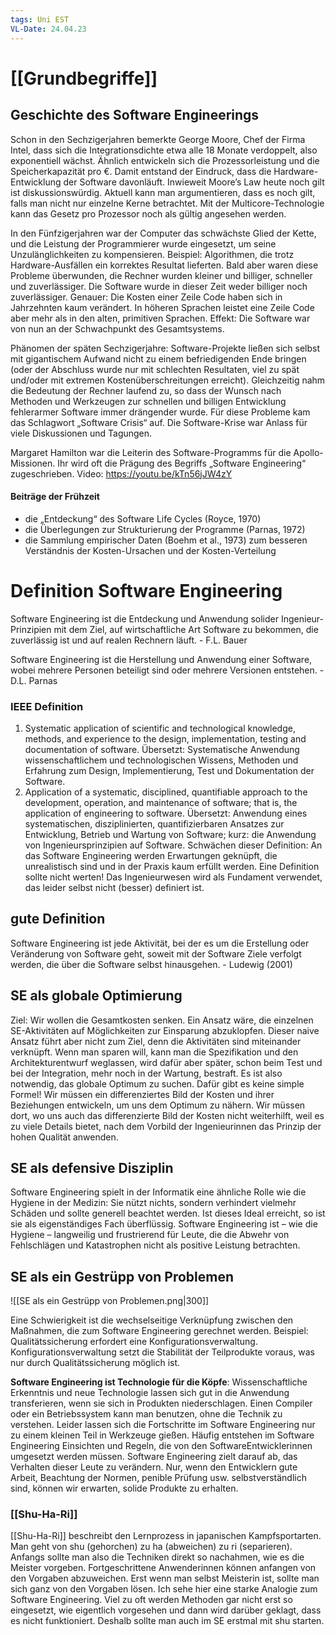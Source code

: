 ```yaml
---
tags: Uni EST
VL-Date: 24.04.23
---
```

# [[Grundbegriffe]]
## Geschichte des Software Engineerings
Schon in den Sechzigerjahren bemerkte George Moore, Chef der Firma Intel, dass sich die Integrationsdichte etwa alle 18 Monate verdoppelt, also exponentiell wächst. Ähnlich entwickeln sich die Prozessorleistung und die Speicherkapazität pro €. Damit entstand der Eindruck, dass die Hardware-Entwicklung der Software davonläuft. Inwieweit Moore’s Law heute noch gilt ist diskussionswürdig. Aktuell kann man argumentieren, dass es noch gilt, falls man nicht nur einzelne Kerne betrachtet. Mit der Multicore-Technologie kann das Gesetz pro Prozessor noch als gültig angesehen werden.

In den Fünfzigerjahren war der Computer das schwächste Glied der Kette, und die Leistung der Programmierer wurde eingesetzt, um seine Unzulänglichkeiten zu kompensieren. Beispiel: Algorithmen, die trotz Hardware-Ausfällen ein korrektes Resultat lieferten. Bald aber waren diese Probleme überwunden, die Rechner wurden kleiner und billiger, schneller und zuverlässiger. Die Software wurde in dieser Zeit weder billiger noch zuverlässiger. Genauer: Die Kosten einer Zeile Code haben sich in Jahrzehnten kaum verändert. In höheren Sprachen leistet eine Zeile Code aber mehr als in den alten, primitiven Sprachen. Effekt: Die Software war von nun an der Schwachpunkt des Gesamtsystems.

Phänomen der späten Sechzigerjahre: Software-Projekte ließen sich selbst mit gigantischem Aufwand nicht zu einem befriedigenden Ende bringen (oder der Abschluss wurde nur mit schlechten Resultaten, viel zu spät und/oder mit extremen Kostenüberschreitungen erreicht). Gleichzeitig nahm die Bedeutung der Rechner laufend zu, so dass der Wunsch nach Methoden und Werkzeugen zur schnellen und billigen Entwicklung fehlerarmer Software immer drängender wurde. Für diese Probleme kam das Schlagwort „Software Crisis“ auf. Die Software-Krise war Anlass für viele Diskussionen und Tagungen.

Margaret Hamilton war die Leiterin des Software-Programms für die Apollo-Missionen. Ihr wird oft die Prägung des Begriffs „Software Engineering“ zugeschrieben. Video: https://youtu.be/kTn56jJW4zY

#### Beiträge der Frühzeit
- die „Entdeckung“ des Software Life Cycles (Royce, 1970)
- die Überlegungen zur Strukturierung der Programme (Parnas, 1972)
- die Sammlung empirischer Daten (Boehm et al., 1973) zum besseren Verständnis der Kosten-Ursachen und der Kosten-Verteilung

# Definition Software Engineering
Software Engineering ist die Entdeckung und Anwendung solider Ingenieur-Prinzipien mit dem Ziel, auf wirtschaftliche Art Software zu bekommen, die zuverlässig ist und auf realen Rechnern läuft. - F.L. Bauer

Software Engineering ist die Herstellung und Anwendung einer Software, wobei mehrere Personen beteiligt sind oder mehrere Versionen entstehen. - D.L. Parnas

### IEEE Definition
1. Systematic application of scientific and technological knowledge, methods, and experience to the design, implementation, testing and documentation of software. Übersetzt: Systematische Anwendung wissenschaftlichem und technologischen Wissens, Methoden und Erfahrung zum Design, Implementierung, Test und Dokumentation der Software.
2. Application of a systematic, disciplined, quantifiable approach to the development, operation, and maintenance of software; that is, the application of engineering to software. Übersetzt: Anwendung eines systematischen, disziplinierten, quantifizierbaren Ansatzes zur Entwicklung, Betrieb und Wartung von Software; kurz: die Anwendung von Ingenieursprinzipien auf Software.
Schwächen dieser Definition: An das Software Engineering werden Erwartungen geknüpft, die unrealistisch sind und in der Praxis kaum erfüllt werden. Eine Definition sollte nicht werten! Das Ingenieurwesen wird als Fundament verwendet, das leider selbst nicht (besser) definiert ist.

## gute Definition
Software Engineering ist jede Aktivität, bei der es um die Erstellung oder Veränderung von Software geht, soweit mit der Software Ziele verfolgt werden, die über die Software selbst hinausgehen. - Ludewig (2001)

## SE als globale Optimierung
Ziel: Wir wollen die Gesamtkosten senken. Ein Ansatz wäre, die einzelnen SE-Aktivitäten auf Möglichkeiten zur Einsparung abzuklopfen. Dieser naive Ansatz führt aber nicht zum Ziel, denn die Aktivitäten sind miteinander verknüpft. Wenn man sparen will, kann man die Spezifikation und den Architekturentwurf weglassen, wird dafür aber später, schon beim Test und bei der Integration, mehr noch in der Wartung, bestraft. Es ist also notwendig, das globale Optimum zu suchen. Dafür gibt es keine simple Formel! Wir müssen ein differenziertes Bild der Kosten und ihrer Beziehungen entwickeln, um uns dem Optimum zu nähern. Wir müssen dort, wo uns auch das differenzierte Bild der Kosten nicht weiterhilft, weil es zu viele Details bietet, nach dem Vorbild der Ingenieurinnen das Prinzip der hohen Qualität anwenden.

## SE als defensive Disziplin
Software Engineering spielt in der Informatik eine ähnliche Rolle wie die Hygiene in der Medizin: Sie nützt nichts, sondern verhindert vielmehr Schäden und sollte generell beachtet werden. Ist dieses Ideal erreicht, so ist sie als eigenständiges Fach überflüssig. Software Engineering ist – wie die Hygiene – langweilig und frustrierend für Leute, die die Abwehr von Fehlschlägen und Katastrophen nicht als positive Leistung betrachten.

## SE als ein Gestrüpp von Problemen
![[SE als ein Gestrüpp von Problemen.png|300]]

Eine Schwierigkeit ist die wechselseitige Verknüpfung zwischen den Maßnahmen, die zum Software Engineering gerechnet werden. Beispiel: Qualitätssicherung erfordert eine Konfigurationsverwaltung. Konfigurationsverwaltung setzt die Stabilität der Teilprodukte voraus, was nur durch Qualitätssicherung möglich ist.

__Software Engineering ist Technologie für die Köpfe__:
Wissenschaftliche Erkenntnis und neue Technologie lassen sich gut in die Anwendung transferieren, wenn sie sich in Produkten niederschlagen. Einen Compiler oder ein Betriebssystem kann man benutzen, ohne die Technik zu verstehen. Leider lassen sich die Fortschritte im Software Engineering nur zu einem kleinen Teil in Werkzeuge gießen. Häufig entstehen im Software Engineering Einsichten und Regeln, die von den SoftwareEntwicklerinnen umgesetzt werden müssen. Software Engineering zielt darauf ab, das Verhalten dieser Leute zu verändern. Nur, wenn den Entwicklern gute Arbeit, Beachtung der Normen, penible Prüfung usw. selbstverständlich sind, können wir erwarten, solide Produkte zu erhalten.

### [[Shu-Ha-Ri]]
[[Shu-Ha-Ri]] beschreibt den Lernprozess in japanischen Kampfsportarten. Man geht von shu (gehorchen) zu ha (abweichen) zu ri (separieren). Anfangs sollte man also die Techniken direkt so nachahmen, wie es die Meister vorgeben. Fortgeschrittene Anwenderinnen können anfangen von den Vorgaben abzuweichen. Erst wenn man selbst Meisterin ist, sollte man sich ganz von den Vorgaben lösen. Ich sehe hier eine starke Analogie zum Software Engineering. Viel zu oft werden Methoden gar nicht erst so eingesetzt, wie eigentlich vorgesehen und dann wird darüber geklagt, dass es nicht funktioniert. Deshalb sollte man auch im SE erstmal mit shu starten.